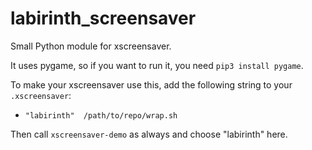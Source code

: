 # labirinth_screensaver
Small Python module for xscreensaver.

It uses pygame, so if you want to run it, you need `pip3 install pygame`.

To make your xscreensaver use this, add the following string to your `.xscreensaver`:
* `"labirinth" 	/path/to/repo/wrap.sh`

Then call `xscreensaver-demo` as always and choose "labirinth" here.
